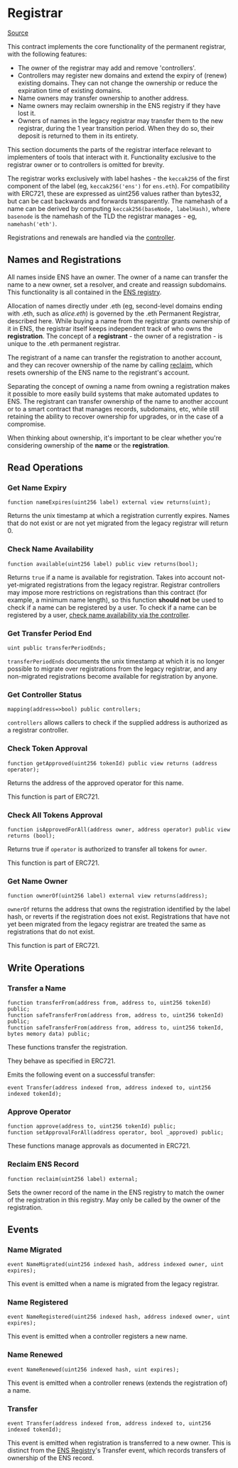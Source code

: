 # Registrar

[Source](https://github.com/ensdomains/ens-contracts/blob/master/contracts/ethregistrar/BaseRegistrarImplementation.sol)

This contract implements the core functionality of the permanent registrar, with the following features:

* The owner of the registrar may add and remove 'controllers'.
* Controllers may register new domains and extend the expiry of (renew) existing domains. They can not change the ownership or reduce the expiration time of existing domains.
* Name owners may transfer ownership to another address.
* Name owners may reclaim ownership in the ENS registry if they have lost it.
* Owners of names in the legacy registrar may transfer them to the new registrar, during the 1 year transition period. When they do so, their deposit is returned to them in its entirety.

This section documents the parts of the registrar interface relevant to implementers of tools that interact with it. Functionality exclusive to the registrar owner or to controllers is omitted for brevity.

The registrar works exclusively with label hashes - the `keccak256` of the first component of the label (eg, `keccak256('ens')` for `ens.eth`). For compatibility with ERC721, these are expressed as uint256 values rather than bytes32, but can be cast backwards and forwards transparently. The namehash of a name can be derived by computing `keccak256(baseNode, labelHash)`, where `basenode` is the namehash of the TLD the registrar manages - eg, `namehash('eth')`.

Registrations and renewals are handled via the [controller](controller.md).

## Names and Registrations

All names inside ENS have an owner. The owner of a name can transfer the name to a new owner, set a resolver, and create and reassign subdomains. This functionality is all contained in the [ENS registry](../ens.md).

Allocation of names directly under .eth (eg, second-level domains ending with .eth, such as _alice.eth_) is governed by the .eth Permanent Registrar, described here. While buying a name from the registrar grants ownership of it in ENS, the registrar itself keeps independent track of who owns the **registration**. The concept of a **registrant** - the owner of a registration - is unique to the .eth permanent registrar.

The registrant of a name can transfer the registration to another account, and they can recover ownership of the name by calling [reclaim](registrar.md#reclaim-ens-record), which resets ownership of the ENS name to the registrant's account.

Separating the concept of owning a name from owning a registration makes it possible to more easily build systems that make automated updates to ENS. The registrant can transfer ownership of the name to another account or to a smart contract that manages records, subdomains, etc, while still retaining the ability to recover ownership for upgrades, or in the case of a compromise.

When thinking about ownership, it's important to be clear whether you're considering ownership of the **name** or the **registration**.

## Read Operations

### Get Name Expiry

```
function nameExpires(uint256 label) external view returns(uint);
```

Returns the unix timestamp at which a registration currently expires. Names that do not exist or are not yet migrated from the legacy registrar will return 0.

### Check Name Availability

```
function available(uint256 label) public view returns(bool);
```

Returns `true` if a name is available for registration. Takes into account not-yet-migrated registrations from the legacy registrar. Registrar controllers may impose more restrictions on registrations than this contract (for example, a minimum name length), so this function **should not** be used to check if a name can be registered by a user. To check if a name can be registered by a user, [check name availability via the controller](controller.md#check-name-availability).

### Get Transfer Period End

```
uint public transferPeriodEnds;
```

`transferPeriodEnds` documents the unix timestamp at which it is no longer possible to migrate over registrations from the legacy registrar, and any non-migrated registrations become available for registration by anyone.

### Get Controller Status

```
mapping(address=>bool) public controllers;
```

`controllers` allows callers to check if the supplied address is authorized as a registrar controller.

### Check Token Approval

```
function getApproved(uint256 tokenId) public view returns (address operator);
```

Returns the address of the approved operator for this name.

This function is part of ERC721.

### Check All Tokens Approval

```
function isApprovedForAll(address owner, address operator) public view returns (bool);
```

Returns true if `operator` is authorized to transfer all tokens for `owner`.

This function is part of ERC721.

### Get Name Owner

```
function ownerOf(uint256 label) external view returns(address);
```

`ownerOf` returns the address that owns the registration identified by the label hash, or reverts if the registration does not exist. Registrations that have not yet been migrated from the legacy registrar are treated the same as registrations that do not exist.

This function is part of ERC721.

## Write Operations

### Transfer a Name

```
function transferFrom(address from, address to, uint256 tokenId) public;
function safeTransferFrom(address from, address to, uint256 tokenId) public;
function safeTransferFrom(address from, address to, uint256 tokenId, bytes memory data) public;
```

These functions transfer the registration.

They behave as specified in ERC721.

Emits the following event on a successful transfer:

```
event Transfer(address indexed from, address indexed to, uint256 indexed tokenId);
```

### Approve Operator

```
function approve(address to, uint256 tokenId) public;
function setApprovalForAll(address operator, bool _approved) public;
```

These functions manage approvals as documented in ERC721.

### Reclaim ENS Record

```
function reclaim(uint256 label) external;
```

Sets the owner record of the name in the ENS registry to match the owner of the registration in this registry. May only be called by the owner of the registration.

## Events

### Name Migrated

```
event NameMigrated(uint256 indexed hash, address indexed owner, uint expires);
```

This event is emitted when a name is migrated from the legacy registrar.

### Name Registered

```
event NameRegistered(uint256 indexed hash, address indexed owner, uint expires);
```

This event is emitted when a controller registers a new name.

### Name Renewed

```
event NameRenewed(uint256 indexed hash, uint expires);
```

This event is emitted when a controller renews (extends the registration of) a name.

### Transfer

```
event Transfer(address indexed from, address indexed to, uint256 indexed tokenId);
```

This event is emitted when registration is transferred to a new owner. This is distinct from the [ENS Registry](../ens.md)'s Transfer event, which records transfers of ownership of the ENS record.
